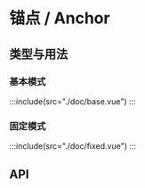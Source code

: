 # 锚点 / Anchor
## 类型与用法
### 基本模式
:::include(src="./doc/base.vue")
:::

### 固定模式
:::include(src="./doc/fixed.vue")
:::

## API
<api-doc name="Anchor" :doc="require('./api.json')"></api-doc>
<api-doc name="AnchorLink" :doc="require('../anchor-link/api.json')"></api-doc>
